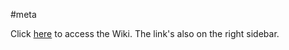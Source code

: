 #meta

Click [here](https://github.com/Meteor-Mondays/meta/wiki) to access the Wiki. The link's also on the right sidebar.
